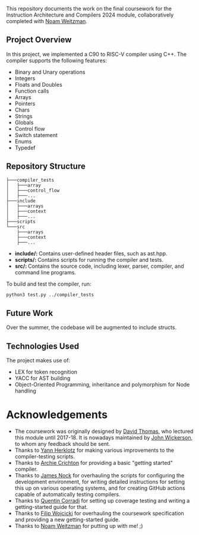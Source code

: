 This repository documents the work on the final coursework for the Instruction Architecture and Compilers 2024 module, collaboratively completed with [Noam Weitzman](https://github.com/noamweitz).


## Project Overview

In this project, we implemented a C90 to RISC-V compiler using C++. The compiler supports the following features:
* Binary and Unary operations
* Integers
* Floats and Doubles
* Function calls
* Arrays
* Pointers
* Chars
* Strings
* Globals
* Control flow
* Switch statement
* Enums
* Typedef


## Repository Structure

```
├───compiler_tests
│   ├───array
│   ├───control_flow
│   ├───...
├───include
│   ├───arrays
│   ├───context
│   ├───...
├───scripts
└───src
    ├───arrays
    ├───context
    ├───...
```

* <b> include/: </b> Contains user-defined header files, such as ast.hpp.
* <b> scripts/: </b> Contains scripts for running the compiler and tests.
* <b> src/: </b> Contains the source code, including lexer, parser, compiler, and command line programs.

To build and test the compiler, run:

``` bash
python3 test.py ../compiler_tests
```

## Future Work

Over the summer, the codebase will be augmented to include structs.


## Technologies Used

The project makes use of:
* LEX for token recognition
* YACC for AST building
* Object-Oriented Programming, inheritance and polymorphism for Node handling


Acknowledgements
================

* The coursework was originally designed by [David Thomas](https://www.southampton.ac.uk/people/5z9bmb/professor-david-thomas), who lectured this module until 2017-18. It is nowadays maintained by [John Wickerson](https://johnwickerson.github.io/), to whom any feedback should be sent.
* Thanks to [Yann Herklotz](https://yannherklotz.com/) for making various improvements to the compiler-testing scripts.
* Thanks to [Archie Crichton](https://www.doc.ic.ac.uk/~ac11018/) for providing a basic "getting started" compiler.
* Thanks to [James Nock](https://www.linkedin.com/in/jpnock) for overhauling the scripts for configuring the development environment, for writing detailed instructions for setting this up on various operating systems, and for creating GitHub actions capable of automatically testing compilers.
* Thanks to [Quentin Corradi](https://www.imperial.ac.uk/people/q.corradi22) for setting up coverage testing and writing a getting-started guide for that.
* Thanks to [Filip Wojcicki](https://www.linkedin.com/in/filip-wojcicki) for overhauling the coursework specification and providing a new getting-started guide.
* Thanks to [Noam Weitzman](https://github.com/noamweitz) for putting up with me! ;)
